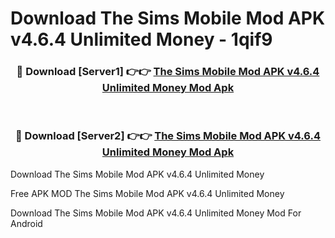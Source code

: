 # Download The Sims Mobile Mod APK v4.6.4 Unlimited Money - 1qif9



<div align="center">
<h3>🔴 Download [Server1] 👉👉 <a href="https://momento.my/?title=The_Sims_Mobile_Mod_APK_v4.6.4_Unlimited_Money">The Sims Mobile Mod APK v4.6.4 Unlimited Money Mod Apk</a></h3><br>

<h3>🔴 Download [Server2] 👉👉 <a href="https://momento.my/?title=The_Sims_Mobile_Mod_APK_v4.6.4_Unlimited_Money">The Sims Mobile Mod APK v4.6.4 Unlimited Money Mod Apk</a></h3>
</div>



Download The Sims Mobile Mod APK v4.6.4 Unlimited Money 

Free APK MOD The Sims Mobile Mod APK v4.6.4 Unlimited Money 

Download The Sims Mobile Mod APK v4.6.4 Unlimited Money Mod For Android
